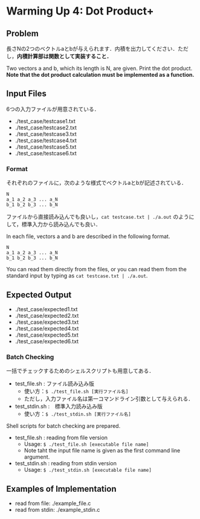 # Warming Up 4: Dot Product+

## Problem

長さNの2つのベクトルaとbが与えられます．内積を出力してください．ただし，**内積計算部は関数として実装すること．**

Two vectors a and b, which its length is N, are given. Print the dot product. **Note that the dot product calculation must be implemented as a function.**

## Input Files
6つの入力ファイルが用意されている．
- ./test_case/testcase1.txt
- ./test_case/testcase2.txt
- ./test_case/testcase3.txt
- ./test_case/testcase4.txt
- ./test_case/testcase5.txt
- ./test_case/testcase6.txt

### Format

それぞれのファイルに，次のような様式でベクトルaとbが記述されている．
```
N
a_1 a_2 a_3 ... a_N
b_1 b_2 b_3 ... b_N
```
ファイルから直接読み込んでも良いし，`cat testcase.txt | ./a.out` のようにして，標準入力から読み込んでも良い．


In each file, vectors a and b are described in the following format.
```
N
a_1 a_2 a_3 ... a_N
b_1 b_2 b_3 ... b_N
```
You can read them directly from the files, or you can read them from the standard input by typing as `cat testcase.txt | ./a.out`.

## Expected Output

- ./test_case/expected1.txt
- ./test_case/expected2.txt
- ./test_case/expected3.txt
- ./test_case/expected4.txt
- ./test_case/expected5.txt
- ./test_case/expected6.txt

### Batch Checking

一括でチェックするためのシェルスクリプトも用意してある．
- test_file.sh : ファイル読み込み版
  - 使い方：`$ ./test_file.sh [実行ファイル名]`
  - ただし，入力ファイル名は第一コマンドライン引数として与えられる．
- test_stdin.sh :　標準入力読み込み版
  - 使い方：`$ ./test_stdin.sh [実行ファイル名]`

Shell scripts for batch checking are prepared.
- test_file.sh : reading from file version
  - Usage: `$ ./test_file.sh [executable file name]`
  - Note taht the input file name is given as the first command line argument.
- test_stdin.sh : reading from stdin version
  - Usage: `$ ./test_stdin.sh [executable file name]`


## Examples of Implementation
- read from file: ./example_file.c
- read from stdin: ./example_stdin.c